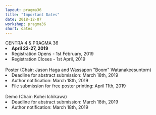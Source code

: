 ```yaml
---
layout: pragma36
title: "Important Dates"
date: 2018-12-07
workshop: pragma36
short: dates
---
```


<div class="border36">CENTRA 4 & PRAGMA 36 </div>

<li><strong>April 22-27, 2019</strong></li>
<li>Registration Opens - 1st February, 2019</li>
<li>Registration Closes - 1st April, 2019</li><br>

<div class="border36">Poster (Chair: Jason Haga and Wassapon "Boom" Watanakeesuntorn) </div>
<li>Deadline for abstract submission: March 18th, 2019</li>
<li>Author notification: March 18th, 2019</li>
<li>File submission for free poster printing: April 11th, 2019</li><br>

<div class="border36">Demo (Chair: Kohei Ichikawa) </div>
<li>Deadline for abstract submission: March 18th, 2019</li>
<li>Author notification: March 18th, 2019</li>
